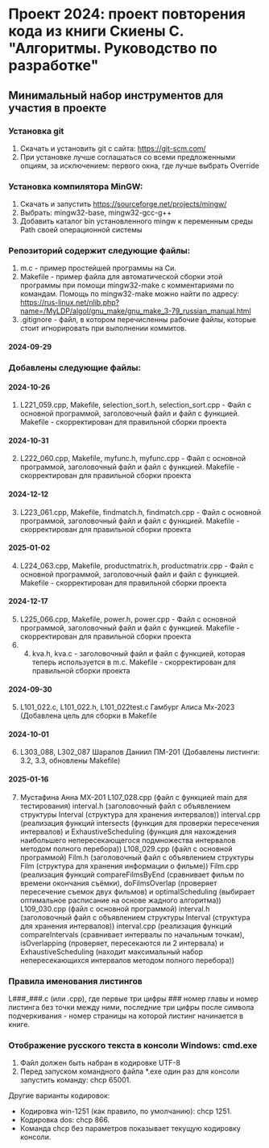 # Проект 2024: проект повторения кода из книги Скиены С. "Алгоритмы. Руководство по разработке"
## Минимальный набор инструментов для участия в проекте
### Установка git
1. Скачать и установить git c сайта: https://git-scm.com/
2. При установке лучше соглашаться со всеми предложенными опциям, за исключением:
первого окна, где лучше выбрать Override
### Установка компилятора MinGW:

1. Скачать и запустить https://sourceforge.net/projects/mingw/
2. Выбрать: mingw32-base, mingw32-gcc-g++
3. Добавить каталог bin установленного mingw к переменным среды Path своей операционной системы

### Репозиторий содержит следующие файлы:
1. m.c - пример простейшей программы на Си.
2. Makefile - пример файла для автоматической сборки этой программы при помощи mingw32-make с комментариями по командам. Помощь по mingw32-make можно найти по адресу: https://rus-linux.net/nlib.php?name=/MyLDP/algol/gnu_make/gnu_make_3-79_russian_manual.html
3. .gitignore - файл, в котором перечисленны рабочие файлы, которые стоит игнорировать при выполнении коммитов.
#### 2024-09-29
### Добавлены следующие файлы:
#### 2024-10-26
1.  L221_059.cpp, Makefile, selection_sort.h, selection_sort.cpp - Файл с основной программой, заголовочный файл и файл с функцией. Makefile - скорректирован для правильной сборки проекта
#### 2024-10-31
2. L222_060.cpp, Makefile, myfunc.h, myfunc.cpp - Файл с основной программой, заголовочный файл и файл с функцией. Makefile - скорректирован для правильной сборки проекта
#### 2024-12-12
3. L223_061.cpp, Makefile, findmatch.h, findmatch.cpp - Файл с основной программой, заголовочный файл и файл с функцией. Makefile - скорректирован для правильной сборки проекта
#### 2025-01-02
4. L224_063.cpp, Makefile, productmatrix.h, productmatrix.cpp - Файл с основной программой, заголовочный файл и файл с функцией. Makefile - скорректирован для правильной сборки проекта
#### 2024-12-17
5. L225_066.cpp, Makefile, power.h, power.cpp - Файл с основной программой, заголовочный файл и файл с функцией. Makefile - скорректирован для правильной сборки проекта
6. 4.  kva.h, kva.c - заголовочный файл и файл с функцией, которая теперь используется в m.c. Makefile - скорректирован для правильной сборки проекта
#### 2024-09-30
5. L101_022.c, L101_022.h, L101_022test.c Гамбург Алиса Мх-2023 (Добавлена цель для сборки в Makefile
#### 2024-10-01
6. L303_088, L302_087 Шарапов Даниил ПМ-201 (Добавлены листинги: 3.2, 3.3, обновлены Makefile)
#### 2025-01-16
7. Мустафина Анна МХ-201
L107_028.cpp (файл с функцией main для тестирования)
interval.h (заголовочный файл с объявлением структуры Interval (структура для хранения интервалов))
interval.cpp (pеализация функций intersects (функция для проверки пересечения интервалов) и ExhaustiveScheduling (функция для нахождения наибольшего непересекающегося подмножества интервалов методом полного перебора))
L108_029.cpp (файл с основной программой)
Film.h (заголовочный файл с объявлением структуры Film (структура для хранения информации о фильме))
Film.cpp (реализация функций compareFilmsByEnd (сравнивает фильм по времени окончания съёмки), doFilmsOverlap (проверяет пересечение съемок двух фильмов) и optimalScheduling (выбирает оптимальное расписание на основе жадного алгоритма))
L109_030.cpp (файл с основной программой)
interval.h (заголовочный файл с объявлением структуры Interval (структура для хранения интервалов))
interval.cpp (реализация функций compareIntervals (сравнивает интервалы по начальным точкам), isOverlapping (проверяет, пересекаются ли 2 интервала) и ExhaustiveScheduling (находит максимальный набор непересекающихся интервалов методом полного перебора))
### Правила именования листингов
L###_###.c (или .cpp), где первые три цифры ### номер главы и номер листинга без точки между ними, последние три цифры после символа подчеркивания - номер страницы на которой листинг начинается в книге. 
### Отображение русского текста в консоли Windows: cmd.exe
1. Файл должен быть набран в кодировке UTF-8
2. Перед запуском командного файла \*.exe один раз для консоли запустить команду: chcp 65001.

Другие варианты кодировок:
- Кодировка win-1251 (как правило, по умолчанию): chcp 1251.
- Кодировка dos: chcp 866.
- Команда chcp без параметров показывает текущую кодировку консоли.
